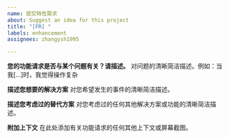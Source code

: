 ```yaml
---
name: 提交特性需求
about: Suggest an idea for this project
title: "[FR] "
labels: enhancement
assignees: zhangysh1995

---
```


**您的功能请求是否与某个问题有关？请描述。**
对问题的清晰简洁描述。例如：当我[...]时，我觉得操作复杂

**描述您想要的解决方案**
对您希望发生的事件的清晰简洁描述。

**描述您考虑过的替代方案**
对您考虑过的任何其他解决方案或功能的清晰简洁描述。

**附加上下文**
在此处添加有关功能请求的任何其他上下文或屏幕截图。
